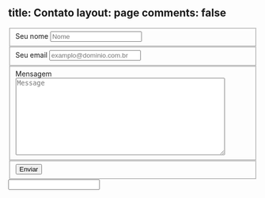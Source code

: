title: Contato
layout: page
comments: false
---
<form class="form-control" action="https://formspree.io/benito+blog@benito.com.br" method="POST">
 <fieldset class="form-control"><label for="name">Seu nome</label>
   <input type="text" name="name" placeholder="Nome" required>
 </fieldset><fieldset class="form-control"><label for="_replyto">Seu email</label>
   <input type="email" name="_replyto" placeholder="examplo@dominio.com.br" required>
 </fieldset><fieldset class="form-control"><label for="message">Mensagem</label>
   <textarea name="message" cols="50" rows="10" placeholder="Message" required></textarea>
 </fieldset><fieldset class="form-control">
<input class="btn" type="submit" value="Enviar"></fieldset>
<input class="hide" type="text" name="_gotcha">
 <input class="hide" type="hidden" name="_subject" value="Message via <%= config.title %>">
 <input type="hidden" name="_next" value="/contact/thanks.html" />
</form>
